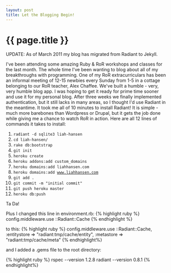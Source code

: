 ```yaml
---
layout: post
title: Let the Blogging Begin!
---
```

{{ page.title }}
================
UPDATE: As of March 2011 my blog has migrated from Radiant to Jekyll.

I've been attending some amazing Ruby & RoR workshops and classes for the last month.  The whole time I've been wanting to blog about all of my breakthroughs with programming.  One of my RoR extracurriculars has been an informal meeting of 12-15 newbies every Sunday from 1-5 in a cottage belonging to our RoR teacher, Alex Chaffee.  We've built a humble - very, very humble blog app.  I was hoping to get it ready for prime time sooner and use it for my personal blog.  After three weeks we finally implemented authentication, but it still lacks in many areas, so I thought I'd use Radiant in the meantime.  It took me all of 10 minutes to install Radiant!  It is simple - much more barebones than Wordpress or Drupal, but it gets the job done while giving me a chance to watch RoR in action.   Here are all 12 lines of commands it takes to install:

  1.  <code>radiant -d sqlite3 liah-hansen</code>   
  2.  <code>cd liah-hansen/</code>   
  3.  <code>rake db:bootstrap</code> 
  4.  <code>git init</code> 
  5.  <code>heroku create</code> 
  6.  <code>heroku addons:add custom_domains</code> 
  7.  <code>heroku domains:add liahhansen.com</code> 
  8.  <code>heroku domains:add www.liahhansen.com</code> 
  9.  <code>git add .</code> 
  10.  <code>git commit -m "initial commit"</code> 
  11.  <code>git push heroku master</code> 
  12.  <code>heroku db:push</code> 


Ta Da!

Plus I changed this line in environment.rb:
{% highlight ruby %}
config.middleware.use ::Radiant::Cache
{% endhighlight %}
  
to this:
{% highlight ruby %}
config.middleware.use ::Radiant::Cache,
:entitystore => "radiant:tmp/cache/entity",
:metastore => "radiant:tmp/cache/meta"
{% endhighlight%}
  
and I added a .gems file to the root directory:

{% highlight ruby %}
rspec --version 1.2.8
radiant --version 0.8.1
{% endhighlight%}
